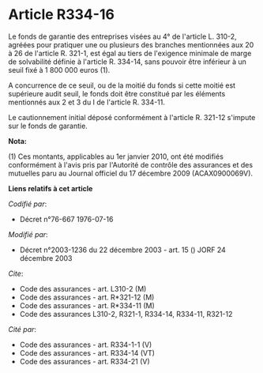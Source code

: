 # Article R334-16

Le fonds de garantie des entreprises visées au 4° de l'article L. 310-2, agréées pour pratiquer une ou plusieurs des branches
mentionnées aux 20 à 26 de l'article R. 321-1, est égal au tiers de l'exigence minimale de marge de solvabilité définie à
l'article R. 334-14, sans pouvoir être inférieur à un seuil fixé à 1 800 000 euros (1).

A concurrence de ce seuil, ou de la moitié du fonds si cette moitié est supérieure audit seuil, le fonds doit être constitué
par les éléments mentionnés aux 2 et 3 du I de l'article R. 334-11.

Le cautionnement initial déposé conformément à l'article R. 321-12 s'impute sur le fonds de garantie.

**Nota:**

(1) Ces montants, applicables au 1er janvier 2010, ont été modifiés conformément à l'avis pris par l'Autorité de contrôle des
assurances et des mutuelles paru au Journal officiel du 17 décembre 2009 (ACAX0900069V).

**Liens relatifs à cet article**

_Codifié par_:

  - Décret n°76-667 1976-07-16

_Modifié par_:

  - Décret n°2003-1236 du 22 décembre 2003 - art. 15 () JORF 24 décembre 2003

_Cite_:

  - Code des assurances - art. L310-2 (M)
  - Code des assurances - art. R*321-12 (M)
  - Code des assurances - art. R*334-11 (M)
  - Code des assurances L310-2, R321-1, R334-14, R334-11, R321-12

_Cité par_:

  - Code des assurances - art. R334-1-1 (V)
  - Code des assurances - art. R334-14 (VT)
  - Code des assurances - art. R334-21 (V)
